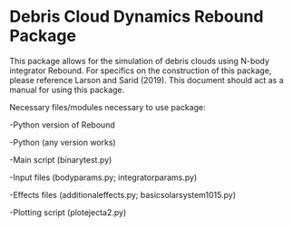# Debris Cloud Dynamics Rebound Package

This package allows for the simulation of debris clouds using N-body integrator Rebound. For specifics on the construction of this package, please reference Larson and Sarid (2019). This document should act as a manual for using this package. 

Necessary files/modules necessary to use package: 

  -Python version of Rebound

  -Python (any version works)

  -Main script (binarytest.py)
  
  -Input files (bodyparams.py; integratorparams.py)
  
  -Effects files (additionaleffects.py; basicsolarsystem1015.py)
  
  -Plotting script (plotejecta2.py)
 
